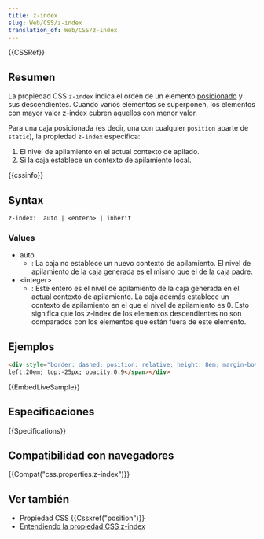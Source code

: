 ```yaml
---
title: z-index
slug: Web/CSS/z-index
translation_of: Web/CSS/z-index
---
```


{{CSSRef}}

## Resumen

La propiedad CSS `z-index` indica el orden de un elemento [posicionado](/es/docs/Web/CSS/position) y sus descendientes. Cuando varios elementos se superponen, los elementos con mayor valor z-index cubren aquellos con menor valor.

Para una caja posicionada (es decir, una con cualquier `position` aparte de `static`), la propiedad `z-index` especifica:

1. El nivel de apilamiento en el actual contexto de apilado.
2. Si la caja establece un contexto de apilamiento local.

{{cssinfo}}

## Syntax

```
z-index:  auto | <entero> | inherit
```

### Values

- auto
  - : La caja no establece un nuevo contexto de apilamiento. El nivel de apilamiento de la caja generada es el mismo que el de la caja padre.
- \<integer>
  - : Este entero es el nivel de apilamiento de la caja generada en el actual contexto de apilamiento. La caja además establece un contexto de apilamiento en el que el nivel de apilamiento es 0. Esto significa que los z-index de los elementos descendientes no son comparados con los elementos que están fuera de este elemento.

## Ejemplos

```html hidden
<div style="border: dashed; position: relative; height: 8em; margin-bottom: 1em; margin-top: 2em;">position:relative; z-index:1; <span style="background: gold; left: 60px; position: absolute; top: 3em;">position:absolute; z-index:2; left:60px; top:3em;</span> <span style="background: lightgreen; height: 7em; left: 20em; opacity: 0.9; position: absolute; top: -25px;">position:absolute; z-index:3;<br>
left:20em; top:-25px; opacity:0.9</span></div>
```

{{EmbedLiveSample}}

## Especificaciones

{{Specifications}}

## Compatibilidad con navegadores

{{Compat("css.properties.z-index")}}

## Ver también

- Propiedad CSS {{Cssxref("position")}}
- [Entendiendo la propiedad CSS z-index](/es/docs/Web/CSS/CSS_Positioning/entendiendo_z_index)
